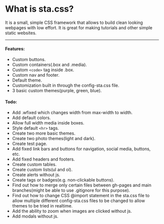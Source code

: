 # What is sta.css?
It is a small, simple CSS framework that allows to build clean looking webpages with low effort. It is great for making tutorials and other simple static websites.

---

#### Features:  
- Custom buttons.
- Custom containers(.box and .media).  
- Custom `<code>` tag inside .box.
- Custom nav and footer.
- Default theme.  
- Customization built in through the config-sta.css file.  
- 3 basic custom themes(purple, green, blue).

#### Todo:  
- Add .wfixed which changes width from max-width to width.
- Add default colors.
- Allow full width media inside boxes.
- Style default `<hr>` tags.
- Create two more basic themes.
- Create two photo themes(light and dark).
- Create test page.  
- Add fixed link bars and buttons for navigation, social media, buttons, etc.  
- Add fixed headers and footers.
- Create custom tables.
- Create custom lists(ul and ol).
- Create alerts without js.
- Create tags or badges(e.g. non-clickable buttons).
- Find out how to merge only certain files between gh-pages and main branches(might be able to use .gitignore for this purpose).  
- Find out how to change CSS @import statement in the sta.css file to allow multiple different config-sta.css files to be changed to allow themes to be tried in realtime.  
- Add the ability to zoom when images are clicked without js.
- Add modals without js.
